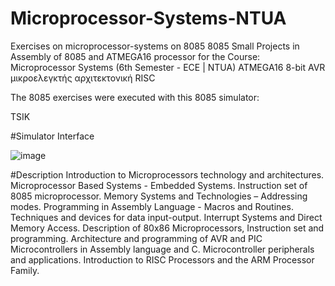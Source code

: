 # Microprocessor-Systems-NTUA
Exercises on microprocessor-systems on 8085
8085
Small Projects in Assembly of 8085 and ATMEGA16 processor for the Course: Microprocessor Systems (6th Semester - ECE | NTUA)
ATMEGA16
8-bit AVR μικροελεγκτής αρχιτεκτονική RISC 

The 8085 exercises were executed with this 8085 simulator:

TSIK

#Simulator Interface

![image](https://github.com/user-attachments/assets/3f6ed6f0-bbd2-4b32-bf29-6871806280e5)


#Description
Introduction to Microprocessors technology and architectures. Microprocessor Based Systems - Embedded Systems. Instruction set of 8085 microprocessor. Memory Systems and Technologies – Addressing modes. Programming in Assembly Language - Macros and Routines. Techniques and devices for data input-output. Interrupt Systems and Direct Memory Access. Description of 80x86 Microprocessors, Instruction set and programming. Architecture and programming of AVR and PIC Microcontrollers in Assembly language and C. Microcontroller peripherals and applications. Introduction to RISC Processors and the ARM Processor Family.
